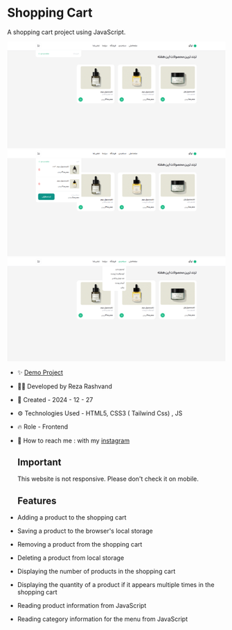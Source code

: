 # Shopping Cart

A shopping cart project using JavaScript.

![16](https://github.com/Reza-Developer01/ShoppingCart/blob/main/16.png)
![17](https://github.com/Reza-Developer01/ShoppingCart/blob/main/17.png)
![18](https://github.com/Reza-Developer01/ShoppingCart/blob/main/18.png)

- ✨ [Demo Project](https://reza-developer01.github.io/ShoppingCart/)

- 👨‍💻 Developed by Reza Rashvand

- 📅 Created - 2024 - 12 - 27

- ⚙️ Technologies Used - HTML5, CSS3 ( Tailwind Css) , JS

- 🔥 Role - Frontend

- 🤝 How to reach me : with my [instagram](https://www.instagram.com/amirreza_rashvand_developer)

  ## Important
  This website is not responsive. Please don't check it on mobile.

  ## Features
- Adding a product to the shopping cart
- Saving a product to the browser's local storage
- Removing a product from the shopping cart
- Deleting a product from local storage
- Displaying the number of products in the shopping cart
- Displaying the quantity of a product if it appears multiple times in the shopping cart
- Reading product information from JavaScript
- Reading category information for the menu from JavaScript
